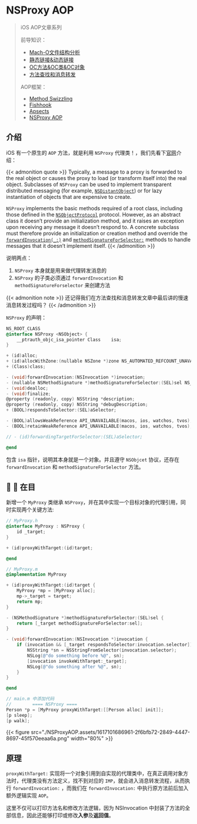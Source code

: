 # NSProxy AOP


>  iOS AOP文章系列
>
>  前导知识：
>  * [Mach-O文件结构分析](https://houugen.fun/posts/mach-o%E6%96%87%E4%BB%B6%E7%BB%93%E6%9E%84%E5%88%86%E6%9E%90.html)
>  * [静态链接&动态链接](https://houugen.fun/posts/%E9%9D%99%E6%80%81%E9%93%BE%E6%8E%A5%E5%8A%A8%E6%80%81%E9%93%BE%E6%8E%A5.html)
>  * [OC方法&OC类&OC对象](https://houugen.fun/posts/oc%E6%96%B9%E6%B3%95oc%E7%B1%BBoc%E5%AF%B9%E8%B1%A1.html)
>  * [方法查找和消息转发](https://houugen.fun/posts/%E6%96%B9%E6%B3%95%E6%9F%A5%E6%89%BE%E5%92%8C%E6%B6%88%E6%81%AF%E8%BD%AC%E5%8F%91.html)
>
>  AOP框架：
>  * [Method Swizzling](https://houugen.fun/posts/method-swizzling.html)
>  * [Fishhook](https://houugen.fun/posts/fishhook.html)
>  * [Apsects](https://houugen.fun/posts/apsects.html)
>  * [NSProxy AOP](https://houugen.fun/posts/nsproxy-aop.html)


## 介绍

iOS 有一个原生的 `AOP` 方法，就是利用 `NSProxy` 代理类！，我们先看下[官网](https://developer.apple.com/documentation/foundation/nsproxy)介绍：

{{< admonition quote >}}
Typically, a message to a proxy is forwarded to the real object or causes the proxy to load (or transform itself into) the real object. Subclasses of `NSProxy` can be used to implement transparent distributed messaging (for example, [`NSDistantObject`](https://developer.apple.com/documentation/foundation/nsdistantobject)) or for lazy instantiation of objects that are expensive to create.

`NSProxy` implements the basic methods required of a root class, including those defined in the [`NSObjectProtocol`](https://developer.apple.com/documentation/objectivec/nsobjectprotocol) protocol. However, as an abstract class it doesn’t provide an initialization method, and it raises an exception upon receiving any message it doesn’t respond to. A concrete subclass must therefore provide an initialization or creation method and override the [`forwardInvocation(_:)`](https://developer.apple.com/documentation/foundation/nsproxy/1416417-forwardinvocation) and [`methodSignatureForSelector:`](https://developer.apple.com/documentation/foundation/nsproxy/1589828-methodsignatureforselector) methods to handle messages that it doesn’t implement itself.
{{< /admonition >}}

说明两点：

1. `NSProxy` 本身就是用来做代理转发消息的
2. `NSProxy` 的子类必须通过 `forwardInvocation` 和 `methodSignatureForselector` 来创建方法

{{< admonition note >}}
还记得我们在方法查找和消息转发文章中最后讲的慢速消息转发过程吗？
{{< /admonition >}}

`NSProxy` 的声明：

```objective-c
NS_ROOT_CLASS
@interface NSProxy <NSObject> {
    __ptrauth_objc_isa_pointer Class    isa;
}

+ (id)alloc;
+ (id)allocWithZone:(nullable NSZone *)zone NS_AUTOMATED_REFCOUNT_UNAVAILABLE;
+ (Class)class;

- (void)forwardInvocation:(NSInvocation *)invocation;
- (nullable NSMethodSignature *)methodSignatureForSelector:(SEL)sel NS_SWIFT_UNAVAILABLE("NSInvocation and related APIs not available");
- (void)dealloc;
- (void)finalize;
@property (readonly, copy) NSString *description;
@property (readonly, copy) NSString *debugDescription;
+ (BOOL)respondsToSelector:(SEL)aSelector;

- (BOOL)allowsWeakReference API_UNAVAILABLE(macos, ios, watchos, tvos);
- (BOOL)retainWeakReference API_UNAVAILABLE(macos, ios, watchos, tvos);

// - (id)forwardingTargetForSelector:(SEL)aSelector;

@end
```

包含 `isa` 指针，说明其本身就是一个对象。并且遵守 `NSObjcet` 协议，还存在 `forwardInvocation` 和 `methodSignatureForSelector` 方法。

## 🌰 🌰 在目

新增一个 `MyProxy` 类继承 `NSProxy`，并在其中实现一个目标对象的代理引用，同时实现两个关键方法:

```objective-c
// MyProxy.h
@interface MyProxy : NSProxy {
    id _target;
}

+ (id)proxyWithTarget:(id)target;

@end

// MyProxy.m
@implementation MyProxy

+ (id)proxyWithTarget:(id)target {
    MyProxy *mp = [MyProxy alloc];
    mp->_target = target;
    return mp;
}

- (NSMethodSignature *)methodSignatureForSelector:(SEL)sel {
    return [_target methodSignatureForSelector:sel];
}

- (void)forwardInvocation:(NSInvocation *)invocation {
    if (invocation && [_target respondsToSelector:invocation.selector]) {
        NSString *sn = NSStringFromSelector(invocation.selector);
        NSLog(@"do something before %@", sn);
        [invocation invokeWithTarget:_target];
        NSLog(@"do something after %@", sn);
    }
}

@end

// main.m 中添加代码
//        ==== NSProxy ====
Person *p = [MyProxy proxyWithTarget:[[Person alloc] init]];
[p sleep];
[p walk];
```

{{< figure src="./NSProxyAOP.assets/1617101686961-2f6bfb72-2849-4447-8697-45f570eeaa6a.png" width="80%" >}}

## 原理

`proxyWithTarget:` 实现将一个对象引用到自实现的代理类中，在真正调用对象方法时，代理类没有方法定义，找不到对应的 `IMP`，就会进入消息转发流程，从而执行 `forwardInvocation:` ，而我们在 `forwardInvocation:` 中执行原方法前后加入额外逻辑实现 `AOP`。

这里不仅可以打印方法名和修改方法逻辑，因为 NSInvocation 中封装了方法的全部信息，因此还能够打印或修改**入参**及**返回值**。
